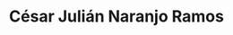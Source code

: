 ---
title: "César Julián Naranjo Ramos"
url: /villaviciosa-de-odon/cesar-julian-naranjo-ramos/
shop: Friseur
---